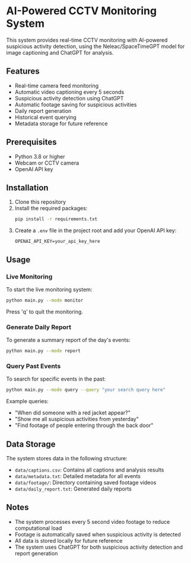 # AI-Powered CCTV Monitoring System

This system provides real-time CCTV monitoring with AI-powered suspicious activity detection, using the Neleac/SpaceTimeGPT model for image captioning and ChatGPT for analysis.

## Features

- Real-time camera feed monitoring
- Automatic video captioning every 5 seconds
- Suspicious activity detection using ChatGPT
- Automatic footage saving for suspicious activities
- Daily report generation
- Historical event querying
- Metadata storage for future reference

## Prerequisites

- Python 3.8 or higher
- Webcam or CCTV camera
- OpenAI API key

## Installation

1. Clone this repository
2. Install the required packages:
   ```bash
   pip install -r requirements.txt
   ```
3. Create a `.env` file in the project root and add your OpenAI API key:
   ```
   OPENAI_API_KEY=your_api_key_here
   ```

## Usage

### Live Monitoring
To start the live monitoring system:
```bash
python main.py --mode monitor
```
Press 'q' to quit the monitoring.

### Generate Daily Report
To generate a summary report of the day's events:
```bash
python main.py --mode report
```

### Query Past Events
To search for specific events in the past:
```bash
python main.py --mode query --query "your search query here"
```

Example queries:
- "When did someone with a red jacket appear?"
- "Show me all suspicious activities from yesterday"
- "Find footage of people entering through the back door"

## Data Storage

The system stores data in the following structure:
- `data/captions.csv`: Contains all captions and analysis results
- `data/metadata.txt`: Detailed metadata for all events
- `data/footage/`: Directory containing saved footage videos
- `data/daily_report.txt`: Generated daily reports

## Notes

- The system processes every 5 second video footage to reduce computational load
- Footage is automatically saved when suspicious activity is detected
- All data is stored locally for future reference
- The system uses ChatGPT for both suspicious activity detection and report generation 